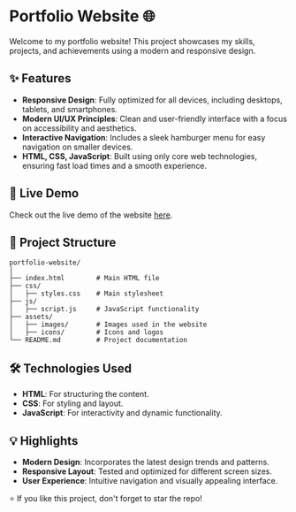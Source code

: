 # Portfolio Website 🌐

Welcome to my portfolio website! This project showcases my skills, projects, and achievements using a modern and responsive design.

## ✨ Features

- **Responsive Design**: Fully optimized for all devices, including desktops, tablets, and smartphones.
- **Modern UI/UX Principles**: Clean and user-friendly interface with a focus on accessibility and aesthetics.
- **Interactive Navigation**: Includes a sleek hamburger menu for easy navigation on smaller devices.
- **HTML, CSS, JavaScript**: Built using only core web technologies, ensuring fast load times and a smooth experience.

## 🚀 Live Demo

Check out the live demo of the website [here](https://srinivas18-portfolio.netlify.app/).

## 📂 Project Structure

```
portfolio-website/
│
├── index.html        # Main HTML file
├── css/
│   ├── styles.css    # Main stylesheet
├── js/
│   ├── script.js     # JavaScript functionality
├── assets/
│   ├── images/       # Images used in the website
│   ├── icons/        # Icons and logos
└── README.md         # Project documentation
```

## 🛠️ Technologies Used

- **HTML**: For structuring the content.
- **CSS**: For styling and layout.
- **JavaScript**: For interactivity and dynamic functionality.

## 💡 Highlights

- **Modern Design**: Incorporates the latest design trends and patterns.
- **Responsive Layout**: Tested and optimized for different screen sizes.
- **User Experience**: Intuitive navigation and visually appealing interface.

⭐ If you like this project, don't forget to star the repo!
